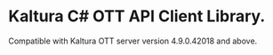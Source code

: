 # Kaltura C# OTT API Client Library.
Compatible with Kaltura OTT server version 4.9.0.42018 and above.
